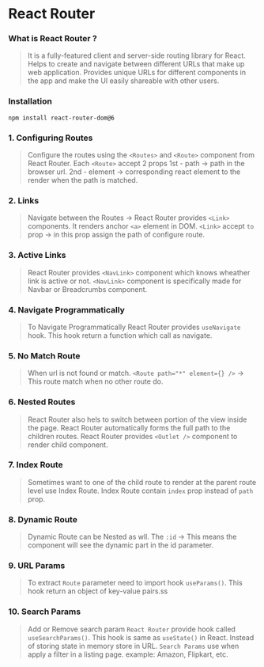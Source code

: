 # React Router

### What is React Router ?

> It is a fully-featured client and server-side routing library for React. Helps to create and navigate between different URLs that make up web application. Provides unique URLs for different components in the app and make the UI easily shareable with other users.

### Installation

```shell
npm install react-router-dom@6
```

### 1. Configuring Routes

> Configure the routes using the `<Routes>` and `<Route>` component from React Router.
> Each `<Route>` accept 2 props
> 1st - path -> path in the browser url.
> 2nd - element -> corresponding react element to the render when the path is matched.

### 2. Links

> Navigate between the Routes -> React Router provides `<Link>` components.
> It renders anchor `<a>` element in DOM.
> `<Link>` accept `to` prop -> in this prop assign the path of configure route.

### 3. Active Links

> React Router provides `<NavLink>` component which knows wheather link is active or not.
> `<NavLink>` component is specifically made for Navbar or Breadcrumbs component.

### 4. Navigate Programmatically

> To Navigate Programmatically React Router provides `useNavigate` hook.
> This hook return a function which call as navigate.

### 5. No Match Route

> When url is not found or match.
> `<Route path="*" element={} />` -> This route match when no other route do.

### 6. Nested Routes

> React Router also hels to switch between portion of the view inside the page. React Router automatically forms the full path to the children routes. React Router provides `<Outlet />` component to render child component.

### 7. Index Route

> Sometimes want to one of the child route to render at the parent route level use Index Route.
> Index Route contain `index` prop instead of `path` prop.

### 8. Dynamic Route

> Dynamic Route can be Nested as wll. The `:id` -> This means the component will see the dynamic part in the id parameter.

### 9. URL Params

> To extract `Route` parameter need to import hook `useParams()`. This hook return an object of key-value pairs.ss

### 10. Search Params

> Add or Remove search param `React Router` provide hook called `useSearchParams()`. This hook is same as `useState()` in React. Instead of storing state in memory store in URL.
> `Search Params` use when apply a filter in a listing page. example: Amazon, Flipkart, etc.
